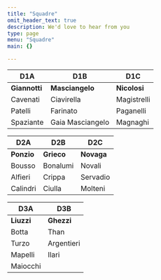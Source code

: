 ```yaml
---
title: "Squadre"
omit_header_text: true
description: We'd love to hear from you
type: page
menu: "Squadre"
main: {}

---
```


| D1A           | D1B             | D1C          |
|---------------|-----------------|--------------|
| __Giannotti__ | __Masciangelo__ | __Nicolosi__ |
| Cavenati      | Ciavirella      | Magistrelli  |
| Patelli       | Farinato        | Paganelli    |
| Spaziante     | Gaia Masciangelo| Magnaghi     |


| D2A           | D2B             | D2C          |
|---------------|-----------------|--------------|
| __Ponzio__    | __Grieco__      |  __Novaga__  |
| Bousso        | Bonalumi        | Novali       |
| Alfieri       | Crippa          | Servadio     |
| Calindri      | Ciulla          | Molteni      |

| D3A        | D3B        |
|------------|------------|
| __Liuzzi__ | __Ghezzi__ |
| Botta      | Than       |
| Turzo      | Argentieri |
| Mapelli    | Ilari      |
| Maiocchi   |            |